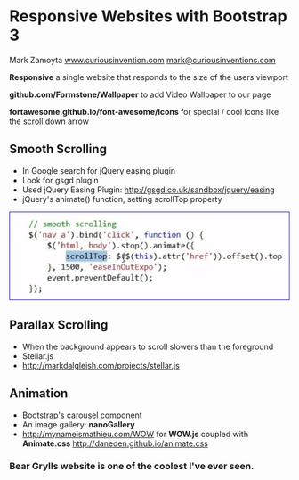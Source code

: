# Responsive Websites with Bootstrap 3

Mark Zamoyta
www.curiousinvention.com
mark@curiousinventions.com

**Responsive** a single website that responds to the size of the users viewport

**github.com/Formstone/Wallpaper** to add Video Wallpaper to our page

**fortawesome.github.io/font-awesome/icons** for special / cool icons like the scroll down arrow

## Smooth Scrolling

* In Google search for jQuery easing plugin
* Look for gsgd plugin
* Used jQuery Easing Plugin: http://gsgd.co.uk/sandbox/jquery/easing
* jQuery's animate() function, setting scrollTop property

![Smooth Scrolling](./images/Smoothscrolling.jpg)

## Parallax Scrolling

* When the background appears to scroll slowers than the foreground
* Stellar.js
* http://markdalgleish.com/projects/stellar.js

## Animation

* Bootstrap's carousel component
* An image gallery: **nanoGallery**
* http://mynameismathieu.com/WOW for **WOW.js** coupled with **Animate.css** http://daneden.github.io/animate.css

### **Bear Grylls website is one of the coolest I've ever seen.**